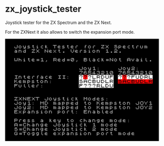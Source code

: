 # zx_joystick_tester

Joystick tester for the ZX Spectrum and the ZX Next.

For the ZXNext it also allows to switch the expansion port mode.

![](images/screenshot1.jpg)
